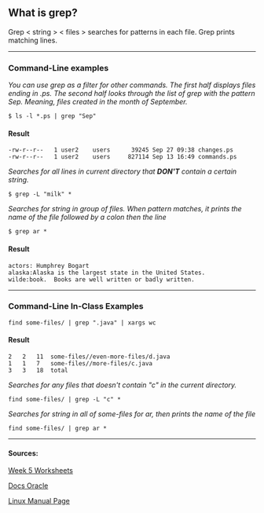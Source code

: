 ## What is grep?

Grep < string > < files > searches for patterns in each file. Grep prints matching lines. 

---
### Command-Line examples

*You can use grep as a filter for other commands. The first half displays files ending in .ps. The second half looks through the list of grep with the pattern Sep. Meaning, files created in the month of September.*
```
$ ls -l *.ps | grep "Sep"
```
#### Result
```
-rw-r--r--   1 user2    users      39245 Sep 27 09:38 changes.ps
-rw-r--r--   1 user2    users     827114 Sep 13 16:49 commands.ps
```

*Searches for all lines in current directory that **DON'T** contain a certain string.*
```
$ grep -L "milk" *
```

*Searches for string in group of files. When pattern matches, it prints the name of the file followed by a colon then the line*
```
$ grep ar *
```
#### Result
```
actors: Humphrey Bogart 
alaska:Alaska is the largest state in the United States.
wilde:book.  Books are well written or badly written.
```
---
### Command-Line In-Class Examples

```
find some-files/ | grep ".java" | xargs wc
```
#### Result
```
2   2   11  some-files//even-more-files/d.java
1   1   7   some-files//more-files/c.java
3   3   18  total
```
*Searches for any files that doesn't contain "c" in the current directory.*
```
find some-files/ | grep -L "c" *
```
*Searches for string in all of some-files for ar, then prints the name of the file*
```
find some-files/ | grep ar *
```


---
#### Sources:

[Week 5 Worksheets](https://ucsd-cse15l-f22.github.io/week/week5/)

[Docs Oracle](https://docs.oracle.com/cd/E19253-01/806-7612/filesearch-99633/index.html)

[Linux Manual Page](https://man7.org/linux/man-pages/man1/grep.1.html)